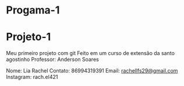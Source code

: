 # Progama-1
# Projeto-1
 Meu primeiro projeto com git
 Feito em um curso de extensão da santo agostinho
 Professor: Anderson Soares

 Nome: Lia Rachel
 Contato: 86994319391
 Email: rachellfs29@gmail.com
 Instagram: rach.el421
